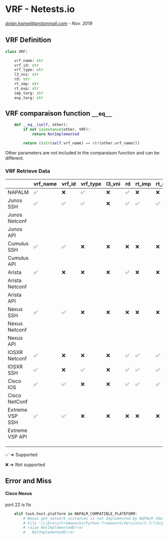 # VRF - Netests.io
###### <dylan.hamel@protonmail.com> - Nov. 2019


## VRF Definition

```python
class VRF:

    vrf_name: str
    vrf_id: str
    vrf_type: str
    l3_vni: str
    rd: str
    rt_imp: str
    rt_exp: str
    imp_targ: str
    exp_targ: str
```


## VRF comparaison function `__eq__`

```python
    def __eq__(self, other):
        if not isinstance(other, VRF):
            return NotImplemented

        return ((str(self.vrf_name) == str(other.vrf_name)))
```

Other parameters are not included in the comparaison function and can be different.




### VRF Retrieve Data

|                 | vrf_name           | vrf_id             | vrf_type           | l3_vni | rd                 | rt_imp             | rt_exp             | imp_targ           | exp_targ           |
| --------------- | ------------------ | ------------------ | ------------------ | ------ | ------------------ | ------------------ | ------------------ | ------------------ | ------------------ |
| NAPALM          | :white_check_mark: | :x:                | :white_check_mark: | :x:    | :white_check_mark: | :x:                | :x:                | :x:                | :x:                |
| Junos SSH       | :white_check_mark: | :white_check_mark: | :white_check_mark: | :x:    | :white_check_mark: | :white_check_mark: | :white_check_mark: | :white_check_mark: | :white_check_mark: |
| Junos Netconf   |                    |                    |                    |        |                    |                    |                    |                    |                    |
| Junos API       |                    |                    |                    |        |                    |                    |                    |                    |                    |
| Cumulus SSH     | :white_check_mark: | :white_check_mark: | :x:                | :x:    | :x:                | :x:                | :x:                | :x:                | :x:                |
| Cumulus API     |                    |                    |                    |        |                    |                    |                    |                    |                    |
| Arista          | :white_check_mark: | :x:                | :x:                | :x:    | :white_check_mark: | :x:                | :x:                | :x:                | :x:                |
| Arista Netconf  |                    |                    |                    |        |                    |                    |                    |                    |                    |
| Arista API      |                    |                    |                    |        |                    |                    |                    |                    |                    |
| Nexus SSH       | :white_check_mark: | :white_check_mark: | :x:                | :x:    | :x:                | :x:                | :x:                | :x:                | :x:                |
| Nexus Netconf   |                    |                    |                    |        |                    |                    |                    |                    |                    |
| Nexus API       |                    |                    |                    |        |                    |                    |                    |                    |                    |
| IOSXR Netconf   | :white_check_mark: | :x:                | :x:                | :x:    | :white_check_mark: | :white_check_mark: | :white_check_mark: | :x:                | :x:                |
| IOSXR SSH       | :white_check_mark: | :x:                | :white_check_mark: | :x:    | :white_check_mark: | :white_check_mark: | :white_check_mark: | :x:                | :x:                |
| Cisco IOS       | :white_check_mark: | :white_check_mark: | :x:                | :x:    | :white_check_mark: | :white_check_mark: | :white_check_mark: | :x:                | :x:                |
| Cisco NetConf   |                    |                    |                    |        |                    |                    |                    |                    |                    |
| Extreme VSP SSH | :white_check_mark: | :white_check_mark: | :x:                | :x:    | :x:                | :x:                | :x:                | :x:                | :x:                |
| Extreme VSP API |                    |                    |                    |        |                    |                    |                    |                    |                    |
|                 |                    |                    |                    |        |                    |                    |                    |                    |                    |
|                 |                    |                    |                    |        |                    |                    |                    |                    |                    |
|                 |                    |                    |                    |        |                    |                    |                    |                    |                    |

:white_check_mark: => Supported

:x: => Not supported



## Error and Miss

#### Cisco Nexus

port 22 is fix

```python
    elif task.host.platform in NAPALM_COMPATIBLE_PLATEFORM:
        # Nexus get_network_instances is not Implemented by NAPALM (November 2019)
        # File "/Library/Frameworks/Python.framework/Versions/3.7/lib/python3.7/site-packages/napalm/base/base.py", line 1535, in get_network_instances
        # raise NotImplementedError
        #   NotImplementedError
```

